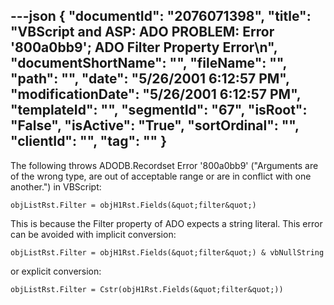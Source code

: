 ---json
{
  "documentId": "2076071398",
  "title": "VBScript and ASP: ADO PROBLEM: Error '800a0bb9'; ADO Filter Property Error\n",
  "documentShortName": "",
  "fileName": "",
  "path": "",
  "date": "5/26/2001 6:12:57 PM",
  "modificationDate": "5/26/2001 6:12:57 PM",
  "templateId": "",
  "segmentId": "67",
  "isRoot": "False",
  "isActive": "True",
  "sortOrdinal": "",
  "clientId": "",
  "tag": ""
}
---

The following throws ADODB.Recordset Error '800a0bb9' (&quot;Arguments are of the wrong type, are out of acceptable range or are in conflict with one another.&quot;) in VBScript:

    objListRst.Filter = objH1Rst.Fields(&quot;filter&quot;)

This is because the Filter property of ADO expects a string literal. This error can be avoided with implicit conversion:

    objListRst.Filter = objH1Rst.Fields(&quot;filter&quot;) & vbNullString

or explicit conversion:

    objListRst.Filter = Cstr(objH1Rst.Fields(&quot;filter&quot;))
